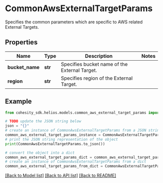 # CommonAwsExternalTargetParams

Specifies the common parameters which are specific to AWS related External Targets.

## Properties

Name | Type | Description | Notes
------------ | ------------- | ------------- | -------------
**bucket_name** | **str** | Specifies bucket name of the External Target. | 
**region** | **str** | Specifies region of the External Target. | 

## Example

```python
from cohesity_sdk.helios.models.common_aws_external_target_params import CommonAwsExternalTargetParams

# TODO update the JSON string below
json = "{}"
# create an instance of CommonAwsExternalTargetParams from a JSON string
common_aws_external_target_params_instance = CommonAwsExternalTargetParams.from_json(json)
# print the JSON string representation of the object
print(CommonAwsExternalTargetParams.to_json())

# convert the object into a dict
common_aws_external_target_params_dict = common_aws_external_target_params_instance.to_dict()
# create an instance of CommonAwsExternalTargetParams from a dict
common_aws_external_target_params_from_dict = CommonAwsExternalTargetParams.from_dict(common_aws_external_target_params_dict)
```
[[Back to Model list]](../README.md#documentation-for-models) [[Back to API list]](../README.md#documentation-for-api-endpoints) [[Back to README]](../README.md)



